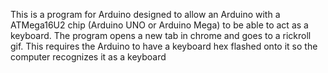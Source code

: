 This is a program for Arduino designed to allow an Arduino with a ATMega16U2 chip (Arduino UNO or Arduino Mega) to be able to act as a keyboard. The program opens a new tab in chrome and goes to a rickroll gif. This requires the Arduino to have a keyboard hex flashed onto it so the computer recognizes it as a keyboard
